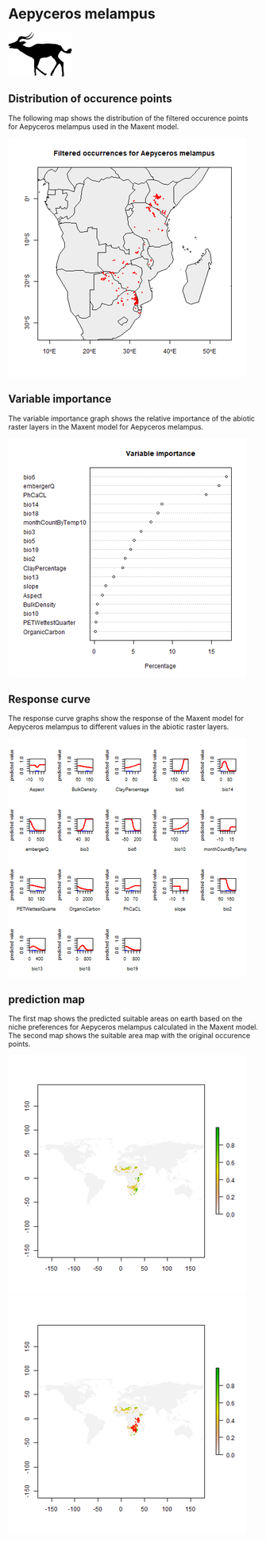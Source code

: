 # Aepyceros melampus 

![](image_taxa.png) 

## Distribution of occurence points 
The following map shows the distribution of the filtered occurence points for Aepyceros melampus used in the Maxent model. 

![](occurrences.png)
    
## Variable importance 
The variable importance graph shows the relative importance of the abiotic raster layers in the  Maxent model for Aepyceros melampus. 

![](valid_maxent_variable_importance.png)
    
## Response curve 
The response curve graphs show the response of the Maxent model for Aepyceros melampus to different values in the abiotic raster layers. 

![](valid_maxent_response_curve.png)
    
## prediction map 
The first map shows the predicted suitable areas on earth based on the niche preferences for Aepyceros melampus calculated in the Maxent model. The second map shows the suitable area map with the original occurence points.

![](prediction_map.png)
![](prediction_occurence_map.png)
    
